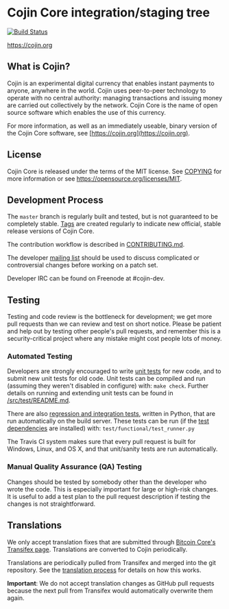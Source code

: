 Cojin Core integration/staging tree
=====================================

[![Build Status](https://travis-ci.org/cojin-project/cojin.svg?branch=master)](https://travis-ci.org/cojin-project/cojin)

https://cojin.org

What is Cojin?
----------------

Cojin is an experimental digital currency that enables instant payments to
anyone, anywhere in the world. Cojin uses peer-to-peer technology to operate
with no central authority: managing transactions and issuing money are carried
out collectively by the network. Cojin Core is the name of open source
software which enables the use of this currency.

For more information, as well as an immediately useable, binary version of
the Cojin Core software, see [https://cojin.org](https://cojin.org).

License
-------

Cojin Core is released under the terms of the MIT license. See [COPYING](COPYING) for more
information or see https://opensource.org/licenses/MIT.

Development Process
-------------------

The `master` branch is regularly built and tested, but is not guaranteed to be
completely stable. [Tags](https://github.com/cojin-project/cojin/tags) are created
regularly to indicate new official, stable release versions of Cojin Core.

The contribution workflow is described in [CONTRIBUTING.md](CONTRIBUTING.md).

The developer [mailing list](https://groups.google.com/forum/#!forum/cojin-dev)
should be used to discuss complicated or controversial changes before working
on a patch set.

Developer IRC can be found on Freenode at #cojin-dev.

Testing
-------

Testing and code review is the bottleneck for development; we get more pull
requests than we can review and test on short notice. Please be patient and help out by testing
other people's pull requests, and remember this is a security-critical project where any mistake might cost people
lots of money.

### Automated Testing

Developers are strongly encouraged to write [unit tests](src/test/README.md) for new code, and to
submit new unit tests for old code. Unit tests can be compiled and run
(assuming they weren't disabled in configure) with: `make check`. Further details on running
and extending unit tests can be found in [/src/test/README.md](/src/test/README.md).

There are also [regression and integration tests](/test), written
in Python, that are run automatically on the build server.
These tests can be run (if the [test dependencies](/test) are installed) with: `test/functional/test_runner.py`

The Travis CI system makes sure that every pull request is built for Windows, Linux, and OS X, and that unit/sanity tests are run automatically.

### Manual Quality Assurance (QA) Testing

Changes should be tested by somebody other than the developer who wrote the
code. This is especially important for large or high-risk changes. It is useful
to add a test plan to the pull request description if testing the changes is
not straightforward.

Translations
------------

We only accept translation fixes that are submitted through [Bitcoin Core's Transifex page](https://www.transifex.com/projects/p/bitcoin/).
Translations are converted to Cojin periodically.

Translations are periodically pulled from Transifex and merged into the git repository. See the
[translation process](doc/translation_process.md) for details on how this works.

**Important**: We do not accept translation changes as GitHub pull requests because the next
pull from Transifex would automatically overwrite them again.
